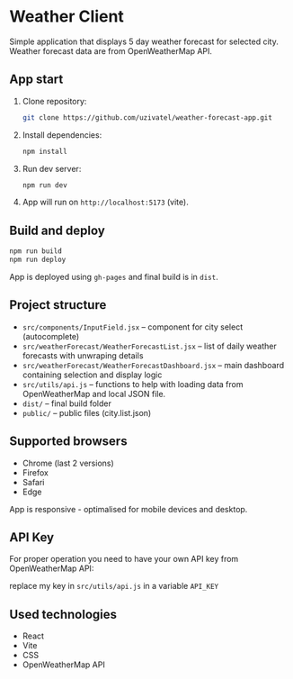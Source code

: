 # Weather Client

Simple application that displays 5 day weather forecast for selected city. Weather forecast data are from OpenWeatherMap API. 

## App start

1. Clone repository:
   ```bash
   git clone https://github.com/uzivatel/weather-forecast-app.git
   ```

2. Install dependencies:
   ```bash
   npm install
   ```

3. Run dev server:
   ```bash
   npm run dev
   ```

4. App will run on `http://localhost:5173` (vite).

## Build and deploy

```bash
npm run build
npm run deploy
```

App is deployed using `gh-pages` and final build is in `dist`.

## Project structure

- `src/components/InputField.jsx` – component for city select (autocomplete)
- `src/weatherForecast/WeatherForecastList.jsx` – list of daily weather forecasts with unwraping details
- `src/weatherForecast/WeatherForecastDashboard.jsx` – main dashboard containing selection and display logic
- `src/utils/api.js` – functions to help with loading data from OpenWeatherMap and local JSON file.
- `dist/` – final build folder
- `public/` – public files (city.list.json)

## Supported browsers

- Chrome (last 2 versions)
- Firefox
- Safari
- Edge

App is responsive - optimalised for mobile devices and desktop.

## API Key

For proper operation you need to have your own API key from OpenWeatherMap API:

replace my key in `src/utils/api.js` in a variable `API_KEY`

## Used technologies

- React
- Vite
- CSS
- OpenWeatherMap API
